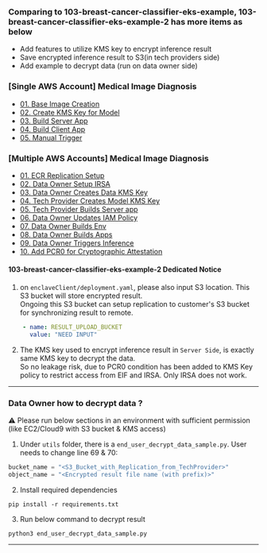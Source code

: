 ### Comparing to 103-breast-cancer-classifier-eks-example, 103-breast-cancer-classifier-eks-example-2 has more items as below

- Add features to utilize KMS key to encrypt inference result
- Save encrypted inference result to S3(in tech providers side)
- Add example to decrypt data (run on data owner side)

### [Single AWS Account] Medical Image Diagnosis

- [01. Base Image Creation](/readmes/04_single_aws_account_medical_image_diagnosis/01_build_base_image.md)
- [02. Create KMS Key for Model](/readmes/04_single_aws_account_medical_image_diagnosis/02_create_model_kms.md)
- [03. Build Server App](/readmes/04_single_aws_account_medical_image_diagnosis/03_build_server_app.md)
- [04. Build Client App](/readmes/04_single_aws_account_medical_image_diagnosis/04_build_client_app.md)
- [05. Manual Trigger](/readmes/04_single_aws_account_medical_image_diagnosis/05_manual_trigger.md)

### [Multiple AWS Accounts] Medical Image Diagnosis

- [01. ECR Replication Setup](/readmes/05_multiple_aws_account_medical_image_diagnosis/01_ecr_replication.md)
- [02. Data Owner Setup IRSA](/readmes/05_multiple_aws_account_medical_image_diagnosis/02_data_owner_create_irsa.md)
- [03. Data Owner Creates Data KMS Key](/readmes/05_multiple_aws_account_medical_image_diagnosis/03_data_owner_create_data_kms_key.md)
- [04. Tech Provider Creates Model KMS Key](/readmes/05_multiple_aws_account_medical_image_diagnosis/04_tech_provider_create_model_kms_key.md)
- [05. Tech Provider Builds Server app](/readmes/05_multiple_aws_account_medical_image_diagnosis/05_tech_provider_create_server_app_image.md)
- [06. Data Owner Updates IAM Policy](/readmes/05_multiple_aws_account_medical_image_diagnosis/06_data_owner_update_iam_policy.md)
- [07. Data Owner Builds Env](/readmes/05_multiple_aws_account_medical_image_diagnosis/07_data_owner_build_env.md)
- [08. Data Owner Builds Apps](/readmes/05_multiple_aws_account_medical_image_diagnosis/08_data_owner_build_apps.md)
- [09. Data Owner Triggers Inference](/readmes/05_multiple_aws_account_medical_image_diagnosis/09_data_owner_inference.md)
- [10. Add PCR0 for Cryptographic Attestation](/readmes/05_multiple_aws_account_medical_image_diagnosis/10_add_pcr0_for_cryptographic_attestation.md)

#### 103-breast-cancer-classifier-eks-example-2 Dedicated Notice

1. on `enclaveClient/deployment.yaml`, please also input S3 location. This S3 bucket will store encrypted result.<br/>
   Ongoing this S3 bucket can setup replication to customer's S3 bucket for synchronizing result to remote.

```yaml
    - name: RESULT_UPLOAD_BUCKET
      value: "NEED INPUT"
```

2. The KMS key used to encrypt inference result in `Server Side`, is exactly same KMS key to decrypt the data. <br/>
   So no leakage risk, due to PCR0 condition has been added to KMS Key policy to restrict access from EIF and IRSA. Only
   IRSA does not work.

---

### Data Owner how to decrypt data ?

⚠️ Please run below sections in an environment with sufficient permission (like EC2/Cloud9 with S3 bucket & KMS access)

1. Under `utils` folder, there is a `end_user_decrypt_data_sample.py`. User needs to change line 69 & 70:

```python
bucket_name = "<S3_Bucket_with_Replication_from_TechProvider>"
object_name = "<Encrypted result file name (with prefix)>"
```

2. Install required dependencies

```shell
pip install -r requirements.txt
```

3. Run below command to decrypt result

```shell
python3 end_user_decrypt_data_sample.py
```

---


